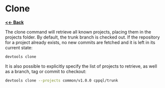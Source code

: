 Clone
=====

[**<<- Back**](readme.md)

The clone command will retrieve all known projects, placing them in the projects folder. By default, the trunk branch is
checked out. If the repository for a project already exists, no new commits are fetched and it is left in its current state:

```sh
devtools clone
```

It is also possible to explicitly specify the list of projects to retrieve, as well as a branch, tag or commit to checkout:

```sh
devtools clone --projects common/v1.0.0 cppql/trunk
```

